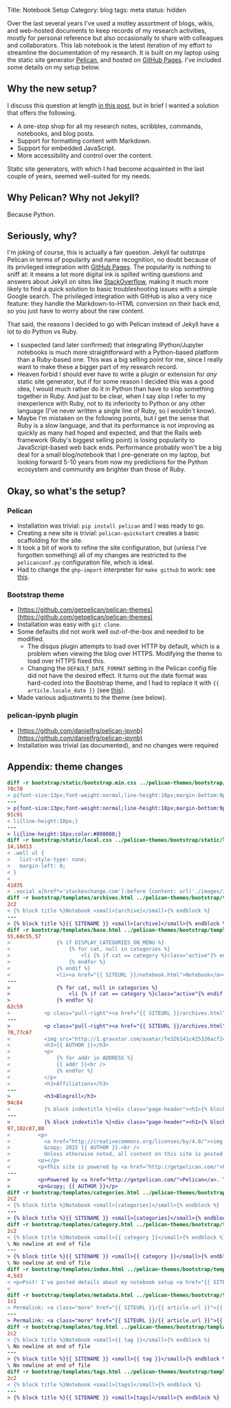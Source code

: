 Title: Notebook Setup
Category: blog
tags: meta
status: hidden

Over the last several years I've used a motley assortment of blogs, wikis, and web-hosted documents to keep records of my research activities, mostly for personal reference but also occasionally to share with colleagues and collaborators.
This lab notebook is the latest iteration of my effort to streamline the documentation of my research.
It is built on my laptop using the static site generator [Pelican][], and hosted on [GitHub Pages][].
I've included some details on my setup below.

## Why the new setup?

I discuss this question at length [in this post]({filename}/2015-11-17-setup-motivation.md), but in brief I wanted a solution that offers the following.

- A one-stop shop for all my research notes, scribbles, commands, notebooks, and blog posts.
- Support for formatting content with Markdown.
- Support for embedded JavaScript.
- More accessibility and control over the content.

Static site generators, with which I had become acquainted in the last couple of years, seemed well-suited for my needs.

## Why Pelican? Why not Jekyll?

Because Python.

## Seriously, why?

I'm joking of course, this is actually a fair question.
Jekyll far outstrips Pelican in terms of popularity and name recognition, no doubt because of its privileged integration with [GitHub Pages][].
The popularity is nothing to sniff at: it means a lot more digital ink is spilled writing questions and answers about Jekyll on sites like [StackOverflow][], making it much more likely to find a quick solution to basic troubleshooting issues with a simple Google search.
The privileged integration with GitHub is also a very nice feature: they handle the Markdown-to-HTML conversion on their back end, so you just have to worry about the raw content. 

That said, the reasons I decided to go with Pelican instead of Jekyll have a lot to do Python vs Ruby.

- I suspected (and later confirmed) that integrating IPython/Jupyter notebooks is much more straightforward with a Python-based platform than a Ruby-based one.
  This was a big selling point for me, since I really want to make these a bigger part of my research record.
- Heaven forbid I should ever have to write a plugin or extension for *any* static site generator, but if for some reason I decided this was a good idea, I would much rather do it in Python than have to slop something together in Ruby.
  And just to be clear, when I say *slop* I refer to my inexperience with Ruby, not to its inferiority to Python or any other language (I've never written a single line of Ruby, so I wouldn't know).
- Maybe I'm mistaken on the following points, but I get the sense that Ruby is a slow language, and that its performance is not improving as quickly as many had hoped and expected, and that the Rails web framework (Ruby's biggest selling point) is losing popularity to JavaScript-based web back ends.
  Performance probably won't be a big deal for a small blog/notebook that I pre-generate on my laptop, but looking forward 5-10 years from now my predictions for the Python ecosystem and community are brighter than those of Ruby.

## Okay, so what's the setup?

### Pelican

- Installation was trivial: `pip install pelican` and I was ready to go.
- Creating a new site is trivial: `pelican-quickstart` creates a basic scaffolding for the site.
- It took a bit of work to refine the site configuration, but (unless I've forgotten something) all of my changes are restricted to the `pelicanconf.py` configuration file, which is ideal.
- Had to change the `ghp-import` interpreter for `make github` to work: see [this](https://github.com/davisp/ghp-import/issues/49).

### Bootstrap theme

- [https://github.com/getpelican/pelican-themes](https://github.com/getpelican/pelican-themes)
- Installation was easy with `git clone`.
- Some defaults did not work well out-of-the-box and needed to be modified.
    - The disqus plugin attempts to load over HTTP by default, which is a problem when viewing the blog over HTTPS.
      Modifying the theme to load over HTTPS fixed this.
    - Changing the `DEFAULT_DATE_FORMAT` setting in the Pelican config file did not have the desired effect.
      It turns out the date format was hard-coded into the Bootstrap theme, and I had to replace it with `{{ article.locale_date }}` (see [this](https://github.com/getpelican/pelican/issues/816)).
- Made various adjustments to the theme (see below).

### pelican-ipynb plugin

- [https://github.com/danielfrg/pelican-ipynb](https://github.com/danielfrg/pelican-ipynb)
- Installation was trivial (as documented), and no changes were required

## Appendix: theme changes

```diff
diff -r bootstrap/static/bootstrap.min.css ../pelican-themes/bootstrap/static/bootstrap.min.css
78c78
< p{font-size:13px;font-weight:normal;line-height:18px;margin-bottom:9px;}p small{font-size:11px;}
---
> p{font-size:13px;font-weight:normal;line-height:18px;margin-bottom:9px;}p small{font-size:11px;color:#bfbfbf;}
91c91
< li{line-height:18px;}
---
> li{line-height:18px;color:#808080;}
diff -r bootstrap/static/local.css ../pelican-themes/bootstrap/static/local.css
14,18d13
< .well ul {
< 	list-style-type: none;
< 	margin-left: 0;
< }
< 
41d35
< .social a[href*='stackexchange.com']:before {content: url('./images/icons/stackoverflow.png'); margin-right: 2px; vertical-align: -3px;}
diff -r bootstrap/templates/archives.html ../pelican-themes/bootstrap/templates/archives.html
2c2
< {% block title %}Notebook <small>[archive]</small>{% endblock %}
---
> {% block title %}{{ SITENAME }} <small>[archive]</small>{% endblock %}
diff -r bootstrap/templates/base.html ../pelican-themes/bootstrap/templates/base.html
55,60c55,57
< 				{% if DISPLAY_CATEGORIES_ON_MENU %}
< 					{% for cat, null in categories %}
< 						<li {% if cat == category %}class="active"{% endif %}><a href="{{ SITEURL }}/{{ cat.url }}">{{ cat }}</a></li>
< 					{% endfor %}
< 				{% endif %}
< 				<li><a href="{{ SITEURL }}/notebook.html">Notebook</a></li>
---
> 				{% for cat, null in categories %}
> 					<li {% if cat == category %}class="active"{% endif %}><a href="{{ SITEURL }}/{{ cat.url }}">{{ cat }}</a></li>
> 				{% endfor %}
62c59
< 			<p class="pull-right"><a href="{{ SITEURL }}/archives.html">[archives]</a> <a href="{{ SITEURL }}/categories.html">[categories]</a> <a href="{{ SITEURL }}/tags.html">[tags]</a></p>
---
> 			<p class="pull-right"><a href="{{ SITEURL }}/archives.html">[archives]</a> <a href="{{ SITEURL }}/tags.html">[tags]</a></p>
70,77c67
< 			<img src="http://1.gravatar.com/avatar/fe326141c425326acf247aef9c475c03?size=180" alt="Daniel Standage" />
< 			<h3>{{ AUTHOR }}</h3>
< 			<p>
< 				{% for addr in ADDRESS %}
< 				{{ addr }}<br />
< 				{% endfor %}
< 			</p>
< 			<h3>Affiliations</h3>
---
> 			<h3>Blogroll</h3>
94c84
< 			{% block indextitle %}<div class="page-header"><h1>{% block title %} Notebook {% endblock %}</h1></div>{% endblock %}
---
> 			{% block indextitle %}<div class="page-header"><h1>{% block title %} {{ self.windowtitle() }} {% endblock %}</h1></div>{% endblock %}
97,102c87,88
< 		  <p>
< 			<a href="http://creativecommons.org/licenses/by/4.0/"><img src="{{ SITEURL }}/images/cc-by-88x31.png" alt="CC BY 4.0" /></a><br />
< 		    &copy; 2015 {{ AUTHOR }}.<br />
< 			Unless otherwise noted, all content on this site is posted under a <a href="http://creativecommons.org/licenses/by/4.0/">CC BY license</a>.</p>
< 		  <p></p>
< 		  <p>This site is powered by <a href="http://getpelican.com/">Pelican</a>, its theme based on <a href="http://twitter.github.com/bootstrap/">Twitter Bootstrap</a>.</p>
---
> 		  <p>Powered by <a href="http://getpelican.com/">Pelican</a>. Theme based on <a href="http://twitter.github.com/bootstrap/">Twitter Bootstrap</a>.</p>
> 		  <p>&copy; {{ AUTHOR }}</p>
diff -r bootstrap/templates/categories.html ../pelican-themes/bootstrap/templates/categories.html
2c2
< {% block title %}Notebook <small>[categories]</small>{% endblock %}
---
> {% block title %}{{ SITENAME }} <small>[categories]</small>{% endblock %}
diff -r bootstrap/templates/category.html ../pelican-themes/bootstrap/templates/category.html
2c2
< {% block title %}Notebook <small>{{ category }}</small>{% endblock %}
\ No newline at end of file
---
> {% block title %}{{ SITENAME }} <small>{{ category }}</small>{% endblock %}
\ No newline at end of file
diff -r bootstrap/templates/index.html ../pelican-themes/bootstrap/templates/index.html
4,5d3
< <p>Psst! I've posted details about my notebook setup <a href="{{ SITEURL }}/pages/setup.html">here</a>.</p>
< 
diff -r bootstrap/templates/metadata.html ../pelican-themes/bootstrap/templates/metadata.html
1c1
< Permalink: <a class="more" href="{{ SITEURL }}/{{ article.url }}">{{ article.locale_date }}</a>
---
> Permalink: <a class="more" href="{{ SITEURL }}/{{ article.url }}">{{ article.date }}</a>
diff -r bootstrap/templates/tag.html ../pelican-themes/bootstrap/templates/tag.html
2c2
< {% block title %}Notebook <small>{{ tag }}</small>{% endblock %}
\ No newline at end of file
---
> {% block title %}{{ SITENAME }} <small>{{ tag }}</small>{% endblock %}
\ No newline at end of file
diff -r bootstrap/templates/tags.html ../pelican-themes/bootstrap/templates/tags.html
2c2
< {% block title %}Notebook <small>[tags]</small>{% endblock %}
---
> {% block title %}{{ SITENAME }} <small>[tags]</small>{% endblock %}
```


[Pelican]: http://blog.getpelican.com/
[GitHub Pages]: http://pages.github.com
[StackOverflow]: http://stackoverflow.com
